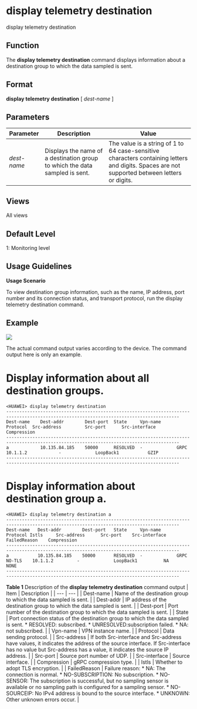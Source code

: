 display telemetry destination
=============================

display telemetry destination

Function
--------



The **display telemetry destination** command displays information about a destination group to which the data sampled is sent.




Format
------

**display telemetry destination** [ *dest-name* ]


Parameters
----------

| Parameter | Description | Value |
| --- | --- | --- |
| *dest-name* | Displays the name of a destination group to which the data sampled is sent. | The value is a string of 1 to 64 case-sensitive characters containing letters and digits. Spaces are not supported between letters or digits. |



Views
-----

All views


Default Level
-------------

1: Monitoring level


Usage Guidelines
----------------

**Usage Scenario**

To view destination group information, such as the name, IP address, port number and its connection status, and transport protocol, run the display telemetry destination command.


Example
-------

![](../public_sys-resources/note_3.0-en-us.png) 

The actual command output varies according to the device. The command output here is only an example.


# Display information about all destination groups.
```
<HUAWEI> display telemetry destination
----------------------------------------------------------------------------------------------------------------------------------------
Dest-name    Dest-addr        Dest-port  State     Vpn-name      Protocol  Src-address         Src-port      Src-interface       Compression
----------------------------------------------------------------------------------------------------------------------------------------
a            10.135.84.185    50000      RESOLVED  -             GRPC      10.1.1.2            -             LoopBack1           GZIP
----------------------------------------------------------------------------------------------------------------------------------------

```

# Display information about destination group a.
```
<HUAWEI> display telemetry destination a
----------------------------------------------------------------------------------------------------------------------------------------
Dest-name   Dest-addr        Dest-port   State     Vpn-name      Protocol Istls     Src-address      Src-port    Src-interface      FailedReason    Compression
----------------------------------------------------------------------------------------------------------------------------------------
a           10.135.84.185    50000       RESOLVED  -             GRPC      NO-TLS    10.1.1.2         -             LoopBack1          NA           NONE   
----------------------------------------------------------------------------------------------------------------------------------------

```

**Table 1** Description of the **display telemetry destination** command output
| Item | Description |
| --- | --- |
| Dest-name | Name of the destination group to which the data sampled is sent. |
| Dest-addr | IP address of the destination group to which the data sampled is sent. |
| Dest-port | Port number of the destination group to which the data sampled is sent. |
| State | Port connection status of the destination group to which the data sampled is sent.   * RESOLVED: subscribed. * UNRESOLVED:subscription failed. * NA: not subscribed. |
| Vpn-name | VPN instance name. |
| Protocol | Data sending protocol. |
| Src-address | If both Src-interface and Src-address have values, it indicates the address of the source interface.  If Src-interface has no value but Src-address has a value, it indicates the source IP address. |
| Src-port | Source port number of UDP. |
| Src-interface | Source interface. |
| Compression | gRPC compression type. |
| Istls | Whether to adopt TLS encryption. |
| FailedReason | Failure reason:   * NA: The connection is normal. * NO-SUBSCRIPTION: No subscription. * NO-SENSOR: The subscription is successful, but no sampling sensor is available or no sampling path is configured for a sampling sensor. * NO-SOURCEIP: No IPv4 address is bound to the source interface. * UNKNOWN: Other unknown errors occur. |